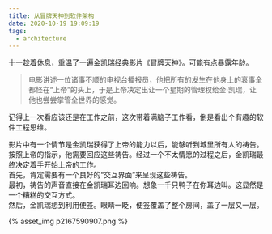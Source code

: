 ```yaml
---
title: 从冒牌天神到软件架构
date: 2020-10-19 19:09:19
tags:
  - architecture
---
```


十一趁着休息，重温了一遍金凯瑞经典影片《冒牌天神》。可能有点暴露年龄。
> 电影讲述一位诸事不顺的电视台播报员，他把所有的发生在他身上的衰事全都怪在“上帝”的头上，于是上帝决定出让一个星期的管理权给金·凯瑞，让他也尝尝掌管全世界的感觉。

记得上一次看应该还是在工作之前，这次带着满脑子工作看，倒是看出个有趣的软件工程思维。

影片中有一个情节是金凯瑞获得了上帝的能力以后，能够听到城里所有人的祷告。按照上帝的指示，他需要回应这些祷告。经过一个不太情愿的过程之后，金凯瑞最终决定着手开始上帝的工作。  
首先，肯定需要有一个良好的“交互界面”来呈现这些祷告。  
最初，祷告的声音直接在金凯瑞耳边回响。想象一千只鸭子在你耳边叫。这显然是一个糟糕的交互方式。  
然后，金凯瑞想到利用便签。眼睛一眨，便签覆盖了整个房间，盖了一层又一层。  

{% asset_img p2167590907.png %}